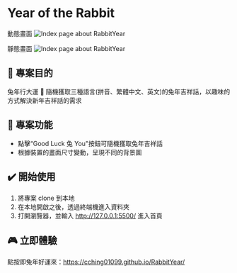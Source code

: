 # Year of the Rabbit

動態畫面
![Index page about RabbitYear](./images/screenrecord.gif)

靜態畫面
![Index page about RabbitYear](./images/RabbitYear_imagedemo.png)

## 📌 專案目的

兔年行大運 🐰 隨機獲取三種語言(拼音、繁體中文、英文)的兔年吉祥話，以趣味的方式解決新年吉祥話的需求

## 🎯 專案功能

- 點擊“Good Luck 兔 You"按鈕可隨機獲取兔年吉祥話
- 根據裝置的畫面尺寸變動，呈現不同的背景圖

## ✔️ 開始使用

1. 將專案 clone 到本地
2. 在本地開啟之後，透過終端機進入資料夾
3. 打開瀏覽器，並輸入 http://127.0.0.1:5500/ 進入首頁

## 🎮 立即體驗

點按即兔年好運來：https://cching01099.github.io/RabbitYear/
